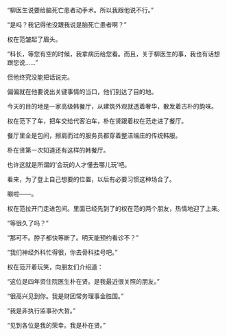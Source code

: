 “柳医生说要给脑死亡患者动手术。所以我跟他说不行。”

“是吗？我记得他没跟我说是脑死亡患者啊？”

权在范皱起了眉头。

“科长，等您有空的时候，我拿病历给您看。而且，关于柳医生的事，我也有话想跟您说……”

但他终究没能把话说完。

偏偏就在他要说出关键事情的当口，他们到达了目的地。

今天的目的地是一家高级韩餐厅，从建筑外观就透着奢华，散发着古朴的韵味。

权在范下了车，把车交给代客泊车，朴在贤跟着权在范走进了餐厅。

餐厅里全是包间，擦肩而过的服务员都穿着整洁端庄的传统韩服。

朴在贤第一次知道还有这样的韩餐厅。

也许这就是所谓的‘会玩的人才懂去哪儿玩’吧。

看来，为了登上自己想要的位置，以后有必要习惯这种场合了。

唰啦——。

权在范拉开门走进包间。里面已经先到了的权在范的两个朋友，热情地迎了上来。

“等很久了吗？”

“那可不。脖子都快等断了。明天能预约看诊不？”

“我们神经外科忙得很，你去骨科挂号吧。”

权在范开着玩笑，向朋友们介绍道：

“这位是四年资住院医生朴在贤。是我最近很关照的朋友。”

“很高兴见到你。我是财团常务理事金胜国。”

“我是非执行监事孙大哲。”

“见到各位是我的荣幸。我是朴在贤。”